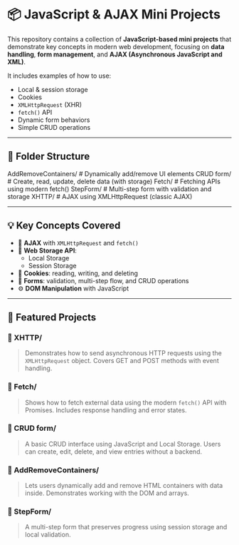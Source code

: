 # 📦 JavaScript & AJAX Mini Projects

This repository contains a collection of **JavaScript-based mini projects** that demonstrate key concepts in modern web development, focusing on **data handling**, **form management**, and **AJAX (Asynchronous JavaScript and XML)**.

It includes examples of how to use:
- Local & session storage
- Cookies
- `XMLHttpRequest` (XHR)
- `fetch()` API
- Dynamic form behaviors
- Simple CRUD operations


---


## 📁 Folder Structure

AddRemoveContainers/ # Dynamically add/remove UI elements
CRUD form/ # Create, read, update, delete data (with storage)
Fetch/ # Fetching APIs using modern fetch()
StepForm/ # Multi-step form with validation and storage
XHTTP/ # AJAX using XMLHttpRequest (classic AJAX)


---

## 💡 Key Concepts Covered

- 🔄 **AJAX** with `XMLHttpRequest` and `fetch()`
- 💾 **Web Storage API**:
  - Local Storage
  - Session Storage
- 🍪 **Cookies**: reading, writing, and deleting
- 📑 **Forms**: validation, multi-step flow, and CRUD operations
- ⚙️ **DOM Manipulation** with JavaScript

---

## 🚀 Featured Projects

### 🔹 XHTTP/
> Demonstrates how to send asynchronous HTTP requests using the `XMLHttpRequest` object. Covers GET and POST methods with event handling.

### 🔹 Fetch/
> Shows how to fetch external data using the modern `fetch()` API with Promises. Includes response handling and error states.

### 🔹 CRUD form/
> A basic CRUD interface using JavaScript and Local Storage. Users can create, edit, delete, and view entries without a backend.

### 🔹 AddRemoveContainers/
> Lets users dynamically add and remove HTML containers with data inside. Demonstrates working with the DOM and arrays.

### 🔹 StepForm/
> A multi-step form that preserves progress using session storage and local validation.


